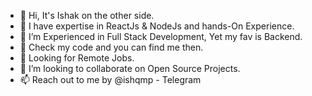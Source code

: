 - 👋 Hi, It's Ishak on the other side.
- 🌱 I have expertise in ReactJs & NodeJs and hands-On Experience.
- 👀 I’m Experienced in Full Stack Development, Yet my fav is Backend.
- 👴 Check my code and you can find me then.
- 🍳 Looking for Remote Jobs.
- 💞️ I’m looking to collaborate on Open Source Projects.
- 📫 Reach out to me by @ishqmp - Telegram

<!---
IshakMP/IshakMP is a ✨ special ✨ repository because its `README.md` (this file) appears on your GitHub profile.
You can click the Preview link to take a look at your changes.
--->
